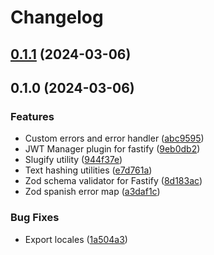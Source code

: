# Changelog

## [0.1.1](https://github.com/ChrisGV04/fastify-utils/compare/0.1.0...0.1.1) (2024-03-06)

## 0.1.0 (2024-03-06)


### Features

* Custom errors and error handler ([abc9595](https://github.com/ChrisGV04/fastify-utils/commit/abc95958c7262bc04a9755cdb558e5a3df1d38f8))
* JWT Manager plugin for fastify ([9eb0db2](https://github.com/ChrisGV04/fastify-utils/commit/9eb0db294296caa306d7ca7e2b8473dfb5ef1972))
* Slugify utility ([944f37e](https://github.com/ChrisGV04/fastify-utils/commit/944f37e3e3be59690d317f164067d23c889ca767))
* Text hashing utilities ([e7d761a](https://github.com/ChrisGV04/fastify-utils/commit/e7d761ab3eb945d163b62bef7d6e83c417c1a98b))
* Zod schema validator for Fastify ([8d183ac](https://github.com/ChrisGV04/fastify-utils/commit/8d183acbac139f78b0c3f0881fcf35f72857c445))
* Zod spanish error map ([a3daf1c](https://github.com/ChrisGV04/fastify-utils/commit/a3daf1c8aa5b0a7735e38d6388f460fd5a1e04f0))


### Bug Fixes

* Export locales ([1a504a3](https://github.com/ChrisGV04/fastify-utils/commit/1a504a3619232a8765b6ece7b4199aedf49e4c0e))
